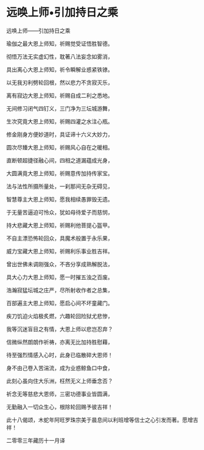 # 远唤上师•引加持日之乘

远唤上师——引加持日之乘

瑜伽之最大恩上师知，祈赐觉受证悟胜智德。

彻悟万法无实虚幻性，耽著八法妄念如雾消，

具出离心大恩上师知，祈令瞬解业惑紧铁镣。

以无我刃利劈轮回根，然以悲力不贪寂灭乐，

离有寂边大恩上师知，祈赐自成二利之悉地。

无间修习闭气四钉义，三门净为三坛城游舞，

生次究竟大恩上师知，祈赐四灌之水注心瓶。

修金刚身方便妙道时，具证谛十六义大妙力，

圆次尽臻大恩上师知，祈赐风心自在之暖相。

直断顿超捷径融心间，四相之道漏蕴成光身，

大圆满竟大恩上师知，祈赐意传加持传家宝。

法与法性所摄所量处，一刹那间无杂无碍见，

智慧尊主大恩上师知，愿我相续愚罪毁无遗。

于无量苦逼迫可怜众，犹如母待爱子而慈悯，

持大悲藏大恩上师知，祈赐利他菩提心盔甲。

不自主漂恐怖轮回众，具魔术般置于永乐果，

威力宝藏大恩上师知，祈赐利乐事业胜吉祥。

曾出世佛未调刚强众，不吝分享成熟解脱法，

具大心力大恩上师知，愿一时摧五浊之百废。

浩瀚寂猛坛城之庄严，尽所射收作者之总集，

百部遍主大恩上师知，愿启心间不坏童藏门。

疾刀饥迫火焰极炙燃，六趣轮回险狱尤悲惨，

我等沉迷盲目之有情，大恩上师以悲岂忍弃？

信微纵然朗朗作祈祷，亦离无比加持胜慰藉，

待至强烈情感入心时，此身已临散碎大恩师！

身不由己卷入苦湍流，成为业惑鲸鱼口中食，

此刻心虽向住大乐洲，枉然无义上师垂念否？

祈念无等慈悲大恩师，三密功德事业皆圆满，

无勤融入一切众生心，根除轮回赐予彼吉祥！

此十八偈颂，木蛇年阿旺罗珠宗美于晨息间以利班增等信士之心引发而著。愿增吉祥！

二零零三年藏历十一月译

